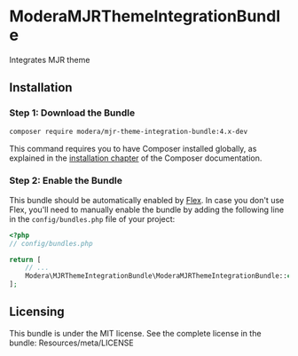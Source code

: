 # ModeraMJRThemeIntegrationBundle

Integrates MJR theme

## Installation

### Step 1: Download the Bundle

``` bash
composer require modera/mjr-theme-integration-bundle:4.x-dev
```

This command requires you to have Composer installed globally, as explained
in the [installation chapter](https://getcomposer.org/doc/00-intro.md) of the Composer documentation.

### Step 2: Enable the Bundle

This bundle should be automatically enabled by [Flex](https://symfony.com/doc/current/setup/flex.html).
In case you don't use Flex, you'll need to manually enable the bundle by
adding the following line in the `config/bundles.php` file of your project:

``` php
<?php
// config/bundles.php

return [
    // ...
    Modera\MJRThemeIntegrationBundle\ModeraMJRThemeIntegrationBundle::class => ['all' => true],
];
```

## Licensing

This bundle is under the MIT license. See the complete license in the bundle:
Resources/meta/LICENSE
